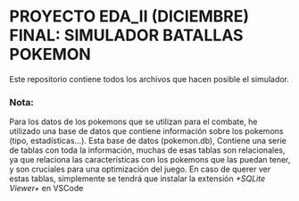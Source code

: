 # PROYECTO EDA_II (DICIEMBRE) FINAL: SIMULADOR BATALLAS POKEMON
Este repositorio contiene todos los archivos que hacen posible el simulador.
### Nota:
Para los datos de los pokemons que se utilizan para el combate, he utilizado una base de datos que contiene información sobre los pokemons (tipo, estadísticas...). Esta base de datos (pokemon.db),
Contiene una serie de tablas con toda la información, muchas de esas tablas son relacionales, ya que relaciona las características con los pokemons que las puedan tener, y son cruciales para una
optimización del juego. En caso de querer ver estas tablas, simplemente se tendrá que instalar la extensión _+SQLite Viewer+_ en VSCode 
